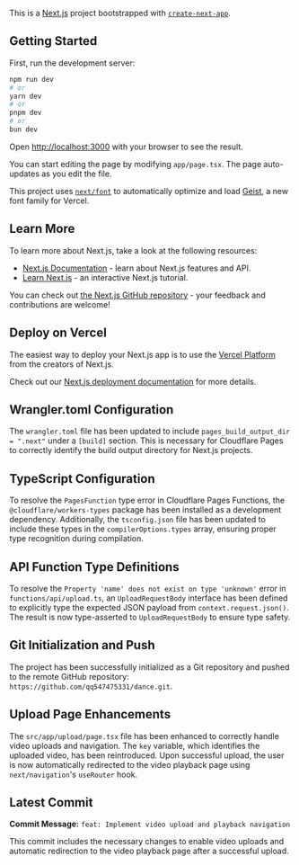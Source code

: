 This is a [Next.js](https://nextjs.org) project bootstrapped with [`create-next-app`](https://nextjs.org/docs/app/api-reference/cli/create-next-app).

## Getting Started

First, run the development server:

```bash
npm run dev
# or
yarn dev
# or
pnpm dev
# or
bun dev
```

Open [http://localhost:3000](http://localhost:3000) with your browser to see the result.

You can start editing the page by modifying `app/page.tsx`. The page auto-updates as you edit the file.

This project uses [`next/font`](https://nextjs.org/docs/app/building-your-application/optimizing/fonts) to automatically optimize and load [Geist](https://vercel.com/font), a new font family for Vercel.

## Learn More

To learn more about Next.js, take a look at the following resources:

- [Next.js Documentation](https://nextjs.org/docs) - learn about Next.js features and API.
- [Learn Next.js](https://nextjs.org/learn) - an interactive Next.js tutorial.

You can check out [the Next.js GitHub repository](https://github.com/vercel/next.js) - your feedback and contributions are welcome!

## Deploy on Vercel

The easiest way to deploy your Next.js app is to use the [Vercel Platform](https://vercel.com/new?utm_medium=default-template&filter=next.js&utm_source=create-next-app&utm_campaign=create-next-app-readme) from the creators of Next.js.

Check out our [Next.js deployment documentation](https://nextjs.org/docs/app/building-your-application/deploying) for more details.

## Wrangler.toml Configuration

The `wrangler.toml` file has been updated to include `pages_build_output_dir = ".next"` under a `[build]` section. This is necessary for Cloudflare Pages to correctly identify the build output directory for Next.js projects.

## TypeScript Configuration

To resolve the `PagesFunction` type error in Cloudflare Pages Functions, the `@cloudflare/workers-types` package has been installed as a development dependency. Additionally, the `tsconfig.json` file has been updated to include these types in the `compilerOptions.types` array, ensuring proper type recognition during compilation.

## API Function Type Definitions

To resolve the `Property 'name' does not exist on type 'unknown'` error in `functions/api/upload.ts`, an `UploadRequestBody` interface has been defined to explicitly type the expected JSON payload from `context.request.json()`. The result is now type-asserted to `UploadRequestBody` to ensure type safety.

## Git Initialization and Push

The project has been successfully initialized as a Git repository and pushed to the remote GitHub repository: `https://github.com/qq547475331/dance.git`.

## Upload Page Enhancements

The `src/app/upload/page.tsx` file has been enhanced to correctly handle video uploads and navigation. The `key` variable, which identifies the uploaded video, has been reintroduced. Upon successful upload, the user is now automatically redirected to the video playback page using `next/navigation`'s `useRouter` hook.

## Latest Commit

**Commit Message:** `feat: Implement video upload and playback navigation`

This commit includes the necessary changes to enable video uploads and automatic redirection to the video playback page after a successful upload.
